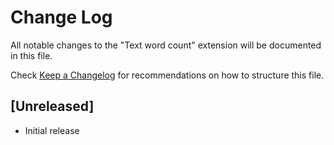 # Change Log

All notable changes to the "Text word count" extension will be documented in this file.

Check [Keep a Changelog](http://keepachangelog.com/) for recommendations on how to structure this file.

## [Unreleased]

- Initial release